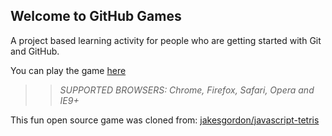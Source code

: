 ## Welcome to GitHub Games

A project based learning activity for people who are getting started with Git and GitHub.

You can play the game [here](https://khawahish.github.io/github-games/)

>> _*SUPPORTED BROWSERS*: Chrome, Firefox, Safari, Opera and IE9+_

This fun open source game was cloned from: [jakesgordon/javascript-tetris](https://github.com/jakesgordon/javascript-tetris)
